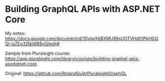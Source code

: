 # Building GraphQL APIs with ASP.NET Core

My notes: https://docs.google.com/document/d/1DvIwXbBXMU89sUGTVHd01PkHGQQl-lsZEp32Nd8B8yQ/edit#

Sample from Pluralsight course: https://app.pluralsight.com/library/courses/building-graphql-apis-aspdotnet-core

Original: https://github.com/RolandGuijt/PluralsightGraphQL
